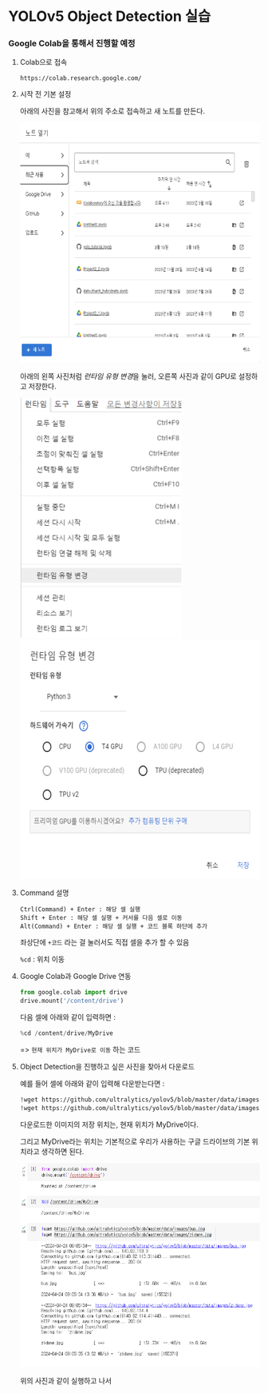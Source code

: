 # YOLOv5 Object Detection 실습

### Google Colab을 통해서 진행할 예정
1. Colab으로 접속
    ```
    https://colab.research.google.com/
    ```

2. 시작 전 기본 설정

    아래의 사진을 참고해서 위의 주소로 접속하고 새 노트를 만든다.

    <img src="./config/new_note.png" height="480">
    
    아래의 왼쪽 사진처럼 *런타임 유형 변경*을 눌러, 오른쪽 사진과 같이 GPU로 설정하고 저장한다.

    <img src="./config/runtime_change.png" height="480"> <img src="./config/runtime_gpu.png" height="480">

3. Command 설명

    ```
    Ctrl(Command) + Enter : 해당 셀 실행
    Shift + Enter : 해당 셀 실행 + 커서를 다음 셀로 이동
    Alt(Command) + Enter : 해당 셀 실행 + 코드 블록 하단에 추가
    ```
    좌상단에 `+코드` 라는 걸 눌러서도 직접 셀을 추가 할 수 있음

    `%cd` : 위치 이동

4. Google Colab과 Google Drive 연동
    
    ```python
    from google.colab import drive
    drive.mount('/content/drive')
    ```
    다음 셀에 아래와 같이 입력하면 :
    ```python
    %cd /content/drive/MyDrive
    ```
    => `현재 위치가 MyDrive로 이동` 하는 코드

4. Object Detection을 진행하고 싶은 사진을 찾아서 다운로드
    
    예를 들어 셀에 아래와 같이 입력해 다운받는다면 :
    ```bash
    !wget https://github.com/ultralytics/yolov5/blob/master/data/images/bus.jpg
    !wget https://github.com/ultralytics/yolov5/blob/master/data/images/zidane.jpg
    ```
    다운로드한 이미지의 저장 위치는, 현재 위치가 MyDrive이다.

    그리고 MyDrive라는 위치는 기본적으로 우리가 사용하는 구글 드라이브의 기본 위치라고 생각하면 된다.

    <img src="./config/cell_1.png">

    위의 사진과 같이 실행하고 나서 